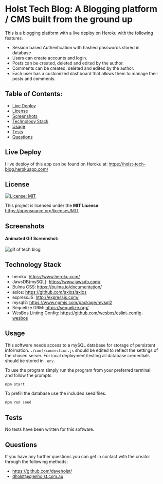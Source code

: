 # Holst Tech Blog: A Blogging platform / CMS built from the ground up

This is a blogging platform with a live deploy on Heroku with the following features.

- Session based Authentication with hashed passwords stored in database
- Users can create accounts and login.
- Posts can be created, deleted and edited by the author.
- Comments can be created, deleted and edited by the author.
- Each user has a customized dashboard that allows them to manage their posts and comments.

## Table of Contents:

- [Live Deploy](#Live-Deploy)
- [License](#License)
- [Screenshots](#Screenshots)
- [Technology Stack](#Technology-Stack)
- [Usage](#Usage)
- [Tests](#Tests)
- [Questions](#Questions)

## Live Deploy

I live deploy of this app can be found on Heroku at: https://holst-tech-blog.herokuapp.com/

## License

[![License: MIT](https://img.shields.io/badge/License-MIT-yellow.svg)](https://opensource.org/licenses/MIT)

This project is licensed under the **MIT License**: https://opensource.org/licenses/MIT

## Screenshots

#### Animated Gif Screenshot:

![gif of tech blog](./assets/tech-blog.gif)

## Technology Stack

- heroku: https://www.heroku.com/
- JawsDB(mySQL): https://www.jawsdb.com/
- Bulma CSS: https://bulma.io/documentation/
- axios: https://github.com/axios/axios
- expressJS: http://expressjs.com/
- mysql2: https://www.npmjs.com/package/mysql2
- Sequelize ORM: https://sequelize.org/
- WesBos Linting Config: https://github.com/wesbos/eslint-config-wesbos

## Usage

This software needs access to a mySQL database for storage of persistent information. `./conf/connection.js` should be edited to reflect the settings of the chosen server. For local deployment/testing all database credentials should be stored in `.env`.

To use the program simply run the program from your preferred terminal and follow the prompts.

```bash
npm start
```

To prefill the database use the included seed files.

```bash
npm run seed
```

## Tests

No tests have been written for this software.

## Questions

If you have any further questions you can get in contact with the creator through the following methods:

- https://github.com/daveholst/
- dholst@glenholst.com.au
